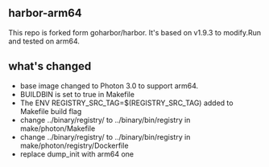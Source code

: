 ## harbor-arm64
This repo is forked form goharbor/harbor. It's based on v1.9.3 to modify.Run and tested on arm64.

## what's changed
* base image changed to Photon 3.0 to support arm64.
* BUILDBIN is set to true in Makefile
* The ENV REGISTRY_SRC_TAG=$(REGISTRY_SRC_TAG) added to Makefile build flag
* change ../binary/registry/ to ../binary/bin/registry in make/photon/Makefile
* change ../binary/registry/ to ../binary/bin/registry in make/photon/registry/Dockerfile
* replace dump_init with arm64 one
